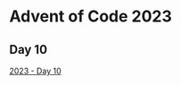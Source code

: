 # Advent of Code 2023

## Day 10

[2023 - Day 10](https://adventofcode.com/2023/day/10 "Advent of Code 2023 Day 10")